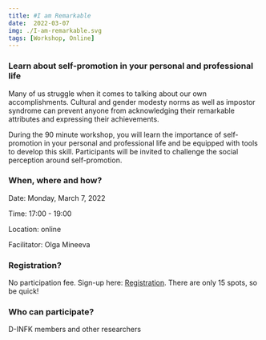 ```yaml
---
title: #I am Remarkable
date:  2022-03-07
img: ./I-am-remarkable.svg
tags: [Workshop, Online]
---
```



### Learn about self-promotion in your personal and professional life




Many of us struggle when it comes to talking about our own accomplishments. Cultural and gender modesty norms as well as impostor syndrome can prevent anyone from acknowledging their remarkable attributes and expressing their achievements.


During the 90 minute workshop, you will learn the importance of self-promotion in your personal and professional life and be equipped with tools to develop this skill. Participants will be invited to challenge the social perception around self-promotion.




### When, where and how?  
Date: Monday, March 7, 2022  

Time: 17:00 - 19:00   

Location: online

Facilitator: Olga Mineeva


### Registration?  
No participation fee. Sign-up here: [Registration](https://forms.gle/7s3RZrXhB4QWjqJV7). There are only 15 spots, so be quick!

### Who can participate?
D-INFK members and other researchers




  
